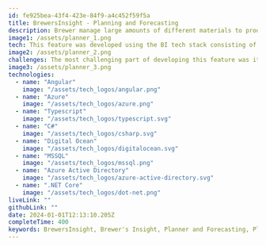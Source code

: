 ```yaml
---
id: fe925bea-43f4-423e-84f9-a4c452f59f5a
title: BrewersInsight - Planning and Forecasting
description: Brewer manage large amounts of different materials to produce beer which can become a burdensome task to manage. For instance, a brewer could order too much or too little materials during their production phase resulting in wasted time and resources. Planning & Forecasting is a software feature I developed, while working with WarrierTech, to help brewers manage these materials according to a production plan. The solution is facilitated through two views including a gantt chart for planning brews and a forecasting table to see upcoming materials shortages.
image1: /assets/planner_1.png
tech: This feature was developed using the BI tech stack consisting of the Angular framework, Azure Functions, CosmosDB and MSSQL.
image2: /assets/planner_2.png
challenges: The most challenging part of developing this feature was its integration with the current *brew run system*. Brew runs are composed from of a series of CosmosDB Documents. Namely, the core brew run details, turn details, fermentation details, conditioning details and packaging details. All together they represent the data of one full beer production. Normally, these details were created dynamically through the process of completing a brew run. With the integration of the planner, these details were pre-populated. This resulted in a series of cascading refactors because the original system was not originally designed with that in mind. This taught me a lot about the system but also a hard lesson in systems integration.
image3: /assets/planner_3.png
technologies:
  - name: "Angular"
    image: "/assets/tech_logos/angular.png"
  - name: "Azure"
    image: "/assets/tech_logos/azure.png"
  - name: "Typescript"
    image: "/assets/tech_logos/typescript.svg"
  - name: "C#"
    image: "/assets/tech_logos/csharp.svg"
  - name: "Digital Ocean"
    image: "/assets/tech_logos/digitalocean.svg"
  - name: "MSSQL"
    image: "/assets/tech_logos/mssql.png"
  - name: "Azure Active Directory"
    image: "/assets/tech_logos/azure-active-directory.svg"
  - name: ".NET Core"
    image: "/assets/tech_logos/dot-net.png"
liveLink: ""
githubLink: ""
date: 2024-01-01T12:13:10.205Z
completeTime: 400
keywords: BrewersInsight, Brewer's Insight, Planner and Forecasting, Planner, Forecasting
---
```

